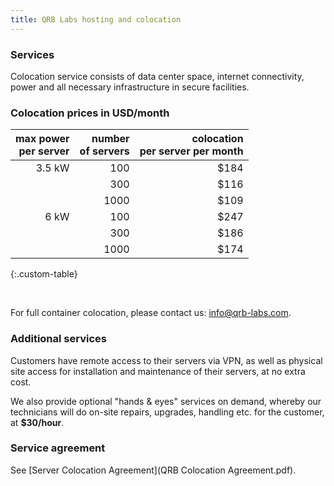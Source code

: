 ```yaml
---
title: QRB Labs hosting and colocation
---
```


### Services

Colocation service consists of data center space, internet
connectivity, power and all necessary infrastructure in secure
facilities.

### Colocation prices in USD/month

|  max power <br> per server  |  number <br> of servers  |  colocation <br> per server per month |
| -----------: | -----------------: | ----------: |
|  3.5 kW	     |  100               | $184        |
|              |  300               | $116        | 
|              |  1000               | $109	      | 
|  6 kW	       |  100		            | $247	      | 
|              |  300		            | $186        |
|              |  1000               | $174	      | 
{:.custom-table}

<br />

For full container colocation, please contact us: info@qrb-labs.com.

### Additional services

Customers have remote access to their servers via VPN, as well as physical site access for installation and maintenance of their servers, at no extra cost. 

We also provide optional "hands & eyes" services on demand, whereby our technicians will do on-site repairs, upgrades, handling etc. for the customer, at **$30/hour**.

### Service agreement

See [Server Colocation Agreement](QRB Colocation Agreement.pdf).
